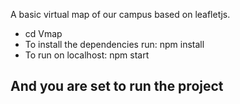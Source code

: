 A basic virtual map of our campus based on leafletjs.

<ul>
<li> cd Vmap </li>
<li>To install the dependencies run: npm install</li>
<li>To run on localhost: npm start</li>
</ul>

## And you are set to run the project
